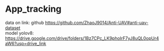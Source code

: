 # App_tracking

data on link: github https://github.com/ZhaoJ9014/Anti-UAV#anti-uav-dataset
</br> model yolov8: https://drive.google.com/drive/folders/1Bz7CPc_LK9phoIrF7yJ8uQL0opUr4aW6?usp=drive_link
